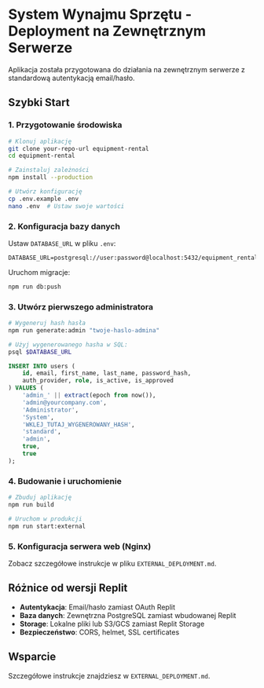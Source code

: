 # System Wynajmu Sprzętu - Deployment na Zewnętrznym Serwerze

Aplikacja została przygotowana do działania na zewnętrznym serwerze z standardową autentykacją email/hasło.

## Szybki Start

### 1. Przygotowanie środowiska

```bash
# Klonuj aplikację
git clone your-repo-url equipment-rental
cd equipment-rental

# Zainstaluj zależności
npm install --production

# Utwórz konfigurację
cp .env.example .env
nano .env  # Ustaw swoje wartości
```

### 2. Konfiguracja bazy danych

Ustaw `DATABASE_URL` w pliku `.env`:
```env
DATABASE_URL=postgresql://user:password@localhost:5432/equipment_rental
```

Uruchom migracje:
```bash
npm run db:push
```

### 3. Utwórz pierwszego administratora

```bash
# Wygeneruj hash hasła
npm run generate:admin "twoje-haslo-admina"

# Użyj wygenerowanego hasha w SQL:
psql $DATABASE_URL
```

```sql
INSERT INTO users (
    id, email, first_name, last_name, password_hash, 
    auth_provider, role, is_active, is_approved
) VALUES (
    'admin_' || extract(epoch from now()),
    'admin@yourcompany.com',
    'Administrator',
    'System',
    'WKLEJ_TUTAJ_WYGENEROWANY_HASH',
    'standard',
    'admin',
    true,
    true
);
```

### 4. Budowanie i uruchomienie

```bash
# Zbuduj aplikację
npm run build

# Uruchom w produkcji
npm run start:external
```

### 5. Konfiguracja serwera web (Nginx)

Zobacz szczegółowe instrukcje w pliku `EXTERNAL_DEPLOYMENT.md`.

## Różnice od wersji Replit

- **Autentykacja**: Email/hasło zamiast OAuth Replit
- **Baza danych**: Zewnętrzna PostgreSQL zamiast wbudowanej Replit
- **Storage**: Lokalne pliki lub S3/GCS zamiast Replit Storage
- **Bezpieczeństwo**: CORS, helmet, SSL certificates

## Wsparcie

Szczegółowe instrukcje znajdziesz w `EXTERNAL_DEPLOYMENT.md`.